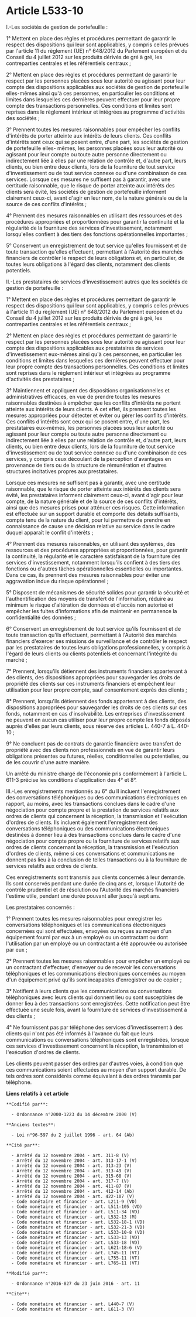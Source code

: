 # Article L533-10

I.-Les sociétés de gestion de portefeuille : 

1° Mettent en place des règles et procédures permettant de garantir le respect des dispositions qui leur sont applicables, y
compris celles prévues par l'article 11 du règlement (UE) n° 648/2012 du Parlement européen et du Conseil du 4 juillet 2012
sur les produits dérivés de gré à gré, les contreparties centrales et les référentiels centraux ; 

2° Mettent en place des règles et procédures permettant de garantir le respect par les personnes placées sous leur autorité
ou agissant pour leur compte des dispositions applicables aux sociétés de gestion de portefeuille elles-mêmes ainsi qu'à ces
personnes, en particulier les conditions et limites dans lesquelles ces dernières peuvent effectuer pour leur propre compte
des transactions personnelles. Ces conditions et limites sont reprises dans le règlement intérieur et intégrées au programme
d'activités des sociétés ; 

3° Prennent toutes les mesures raisonnables pour empêcher les conflits d'intérêts de porter atteinte aux intérêts de leurs
clients. Ces conflits d'intérêts sont ceux qui se posent entre, d'une part, les sociétés de gestion de portefeuille elles-
mêmes, les personnes placées sous leur autorité ou agissant pour leur compte ou toute autre personne directement ou
indirectement liée à elles par une relation de contrôle et, d'autre part, leurs clients, ou bien entre deux clients, lors de
la fourniture de tout service d'investissement ou de tout service connexe ou d'une combinaison de ces services. Lorsque ces
mesures ne suffisent pas à garantir, avec une certitude raisonnable, que le risque de porter atteinte aux intérêts des
clients sera évité, les sociétés de gestion de portefeuille informent clairement ceux-ci, avant d'agir en leur nom, de la
nature générale ou de la source de ces conflits d'intérêts ; 

4° Prennent des mesures raisonnables en utilisant des ressources et des procédures appropriées et proportionnées pour
garantir la continuité et la régularité de la fourniture des services d'investissement, notamment lorsqu'elles confient à des
tiers des fonctions opérationnelles importantes ; 

5° Conservent un enregistrement de tout service qu'elles fournissent et de toute transaction qu'elles effectuent, permettant
à l'Autorité des marchés financiers de contrôler le respect de leurs obligations et, en particulier, de toutes leurs
obligations à l'égard des clients, notamment des clients potentiels. 

II.-Les prestataires de services d'investissement autres que les sociétés de gestion de portefeuille : 

1° Mettent en place des règles et procédures permettant de garantir le respect des dispositions qui leur sont applicables, y
compris celles prévues à l'article 11 du règlement (UE) n° 648/2012 du Parlement européen et du Conseil du 4 juillet 2012 sur
les produits dérivés de gré à gré, les contreparties centrales et les référentiels centraux ; 

2° Mettent en place des règles et procédures permettant de garantir le respect par les personnes placées sous leur autorité
ou agissant pour leur compte des dispositions applicables aux prestataires de services d'investissement eux-mêmes ainsi qu'à
ces personnes, en particulier les conditions et limites dans lesquelles ces dernières peuvent effectuer pour leur propre
compte des transactions personnelles. Ces conditions et limites sont reprises dans le règlement intérieur et intégrées au
programme d'activités des prestataires ; 

3° Maintiennent et appliquent des dispositions organisationnelles et administratives efficaces, en vue de prendre toutes les
mesures raisonnables destinées à empêcher que les conflits d'intérêts ne portent atteinte aux intérêts de leurs clients. A
cet effet, ils prennent toutes les mesures appropriées pour détecter et éviter ou gérer les conflits d'intérêts. Ces conflits
d'intérêts sont ceux qui se posent entre, d'une part, les prestataires eux-mêmes, les personnes placées sous leur autorité ou
agissant pour leur compte ou toute autre personne directement ou indirectement liée à elles par une relation de contrôle et,
d'autre part, leurs clients, ou bien entre deux clients, lors de la fourniture de tout service d'investissement ou de tout
service connexe ou d'une combinaison de ces services, y compris ceux découlant de la perception d'avantages en provenance de
tiers ou de la structure de rémunération et d'autres structures incitatives propres aux prestataires. 

Lorsque ces mesures ne suffisent pas à garantir, avec une certitude raisonnable, que le risque de porter atteinte aux
intérêts des clients sera évité, les prestataires informent clairement ceux-ci, avant d'agir pour leur compte, de la nature
générale et de la source de ces conflits d'intérêts, ainsi que des mesures prises pour atténuer ces risques. Cette
information est effectuée sur un support durable et comporte des détails suffisants, compte tenu de la nature du client, pour
lui permettre de prendre en connaissance de cause une décision relative au service dans le cadre duquel apparaît le conflit
d'intérêts ; 

4° Prennent des mesures raisonnables, en utilisant des systèmes, des ressources et des procédures appropriées et
proportionnées, pour garantir la continuité, la régularité et le caractère satisfaisant de la fourniture des services
d'investissement, notamment lorsqu'ils confient à des tiers des fonctions ou d'autres tâches opérationnelles essentielles ou
importantes. Dans ce cas, ils prennent des mesures raisonnables pour éviter une aggravation indue du risque opérationnel ; 

5° Disposent de mécanismes de sécurité solides pour garantir la sécurité et l'authentification des moyens de transfert de
l'information, réduire au minimum le risque d'altération de données et d'accès non autorisé et empêcher les fuites
d'informations afin de maintenir en permanence la confidentialité des données ; 

6° Conservent un enregistrement de tout service qu'ils fournissent et de toute transaction qu'ils effectuent, permettant à
l'Autorité des marchés financiers d'exercer ses missions de surveillance et de contrôler le respect par les prestataires de
toutes leurs obligations professionnelles, y compris à l'égard de leurs clients ou clients potentiels et concernant
l'intégrité du marché ; 

7° Prennent, lorsqu'ils détiennent des instruments financiers appartenant à des clients, des dispositions appropriées pour
sauvegarder les droits de propriété des clients sur ces instruments financiers et empêchent leur utilisation pour leur propre
compte, sauf consentement exprès des clients ; 

8° Prennent, lorsqu'ils détiennent des fonds appartenant à des clients, des dispositions appropriées pour sauvegarder les
droits de ces clients sur ces fonds, notamment en cas d'insolvabilité. Les entreprises d'investissement ne peuvent en aucun
cas utiliser pour leur propre compte les fonds déposés auprès d'elles par leurs clients, sous réserve des articles L. 440-7 à
L. 440-10 ; 

9° Ne concluent pas de contrats de garantie financière avec transfert de propriété avec des clients non professionnels en vue
de garantir leurs obligations présentes ou futures, réelles, conditionnelles ou potentielles, ou de les couvrir d'une autre
manière. 

Un arrêté du ministre chargé de l'économie pris conformément à l'article L. 611-3 précise les conditions d'application des 4°
et 8°. 

III.-Les enregistrements mentionnés au 6° du II incluent l'enregistrement des conversations téléphoniques ou des
communications électroniques en rapport, au moins, avec les transactions conclues dans le cadre d'une négociation pour compte
propre et la prestation de services relatifs aux ordres de clients qui concernent la réception, la transmission et
l'exécution d'ordres de clients. Ils incluent également l'enregistrement des conversations téléphoniques ou des
communications électroniques destinées à donner lieu à des transactions conclues dans le cadre d'une négociation pour compte
propre ou la fourniture de services relatifs aux ordres de clients concernant la réception, la transmission et l'exécution
d'ordres de clients, même si ces conversations et communications ne donnent pas lieu à la conclusion de telles transactions
ou à la fourniture de services relatifs aux ordres de clients. 

Ces enregistrements sont transmis aux clients concernés à leur demande. Ils sont conservés pendant une durée de cinq ans et,
lorsque l'Autorité de contrôle prudentiel et de résolution ou l'Autorité des marchés financiers l'estime utile, pendant une
durée pouvant aller jusqu'à sept ans. 

Les prestataires concernés : 

1° Prennent toutes les mesures raisonnables pour enregistrer les conversations téléphoniques et les communications
électroniques concernées qui sont effectuées, envoyées ou reçues au moyen d'un équipement fourni par eux à un employé ou un
contractant ou dont l'utilisation par un employé ou un contractant a été approuvée ou autorisée par eux ; 

2° Prennent toutes les mesures raisonnables pour empêcher un employé ou un contractant d'effectuer, d'envoyer ou de recevoir
les conversations téléphoniques et les communications électroniques concernées au moyen d'un équipement privé qu'ils sont
incapables d'enregistrer ou de copier ; 

3° Notifient à leurs clients que les communications ou conversations téléphoniques avec leurs clients qui donnent lieu ou
sont susceptibles de donner lieu à des transactions sont enregistrées. Cette notification peut être effectuée une seule fois,
avant la fourniture de services d'investissement à des clients ; 

4° Ne fournissent pas par téléphone des services d'investissement à des clients qui n'ont pas été informés à l'avance du fait
que leurs communications ou conversations téléphoniques sont enregistrées, lorsque ces services d'investissement concernent
la réception, la transmission et l'exécution d'ordres de clients. 

Les clients peuvent passer des ordres par d'autres voies, à condition que ces communications soient effectuées au moyen d'un
support durable. De tels ordres sont considérés comme équivalant à des ordres transmis par téléphone.

**Liens relatifs à cet article**

	**Codifié par**:

	  - Ordonnance n°2000-1223 du 14 décembre 2000 (V)

	**Anciens textes**:

	  - Loi n°96-597 du 2 juillet 1996 - art. 64 (Ab)

	**Cité par**:

	  - Arrêté du 12 novembre 2004 - art. 311-8 (V)
	  - Arrêté du 12 novembre 2004 - art. 313-17-1 (V)
	  - Arrêté du 12 novembre 2004 - art. 313-23 (V)
	  - Arrêté du 12 novembre 2004 - art. 313-49 (V)
	  - Arrêté du 12 novembre 2004 - art. 315-68 (V)
	  - Arrêté du 12 novembre 2004 - art. 317-7 (V)
	  - Arrêté du 12 novembre 2004 - art. 411-87 (V)
	  - Arrêté du 12 novembre 2004 - art. 412-14 (Ab)
	  - Arrêté du 12 novembre 2004 - art. 422-107 (V)
	  - Code monétaire et financier - art. L211-9 (VD)
	  - Code monétaire et financier - art. L511-105 (VD)
	  - Code monétaire et financier - art. L511-34 (VD)
	  - Code monétaire et financier - art. L532-13 (M)
	  - Code monétaire et financier - art. L532-18-1 (VD)
	  - Code monétaire et financier - art. L532-21-3 (VD)
	  - Code monétaire et financier - art. L533-10-8 (VD)
	  - Code monétaire et financier - art. L533-13 (VD)
	  - Code monétaire et financier - art. L533-18 (VD)
	  - Code monétaire et financier - art. L621-18-6 (V)
	  - Code monétaire et financier - art. L745-11 (VT)
	  - Code monétaire et financier - art. L755-11 (VT)
	  - Code monétaire et financier - art. L765-11 (VT)

	**Modifié par**:

	  - Ordonnance n°2016-827 du 23 juin 2016 - art. 11

	**Cite**:

	  - Code monétaire et financier - art. L440-7 (V)
	  - Code monétaire et financier - art. L611-3 (V)
